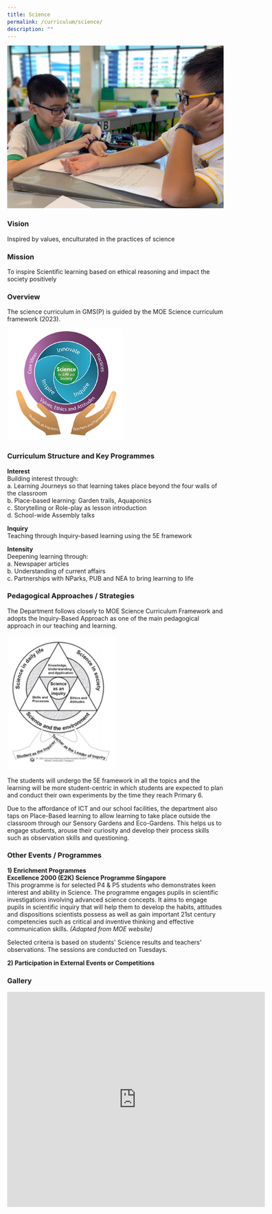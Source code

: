 ```yaml
---
title: Science
permalink: /curriculum/science/
description: ""
---
```

![](/images/Science%20Banner%201.jpeg)

### Vision

Inspired by values, enculturated in the practices of science

### Mission

To inspire Scientific learning based on ethical reasoning and impact the society positively

### Overview

The science curriculum in GMS(P) is guided by the MOE Science curriculum framework (2023). 

![](/images/Picture1.png)

### Curriculum Structure and Key Programmes

**Interest** <br>
Building&nbsp;interest through:  
a.&nbsp;Learning Journeys so that learning takes place beyond the four walls of the&nbsp;classroom  
b.&nbsp;Place-based learning: Garden trails, Aquaponics  
c. Storytelling or Role-play as lesson introduction  
d. School-wide Assembly talks  
  
**Inquiry** <br>
Teaching through Inquiry-based learning using the 5E framework  
  
**Intensity** <br>
Deepening learning through:  
a. Newspaper articles  
b. Understanding of current affairs  
c. Partnerships with NParks, PUB and NEA to bring learning to life

### Pedagogical Approaches / Strategies

The Department follows closely to MOE Science Curriculum Framework and adopts the Inquiry-Based Approach as one of the main pedagogical approach in our teaching and learning.

<img style="width:50%" src="/images/download.png">

The students will undergo the 5E framework in all the topics and the learning will be more student-centric in which students are expected to plan and conduct their own experiments by the time they reach Primary 6.  
  
Due to the affordance of ICT and our school facilities, the department also taps on Place-Based learning to allow learning to take place outside the classroom through our Sensory Gardens and Eco-Gardens. This helps us to engage students, arouse their curiosity and develop their process skills such as observation skills and questioning.

### Other Events / Programmes

**1) Enrichment Programmes** <br>
**Excellence 2000 (E2K) Science Programme Singapore** <br>
This programme is for&nbsp;selected P4 &amp; P5 students who demonstrates keen interest and ability in Science. The programme engages pupils in scientific investigations involving advanced science concepts. It aims to engage pupils in scientific inquiry that will help them to develop the habits, attitudes and dispositions scientists possess as well as gain important 21st century competencies such as critical and inventive thinking and effective communication skills.&nbsp;_(Adapted from MOE website)_
  
Selected criteria is based on students' Science results and teachers' observations. The sessions are conducted on Tuesdays.  
  
**2) Participation in External Events or Competitions**

### Gallery

<iframe allowfullscreen="true" height="500" width="600" frameborder="0" src="https://docs.google.com/presentation/d/e/2PACX-1vRMQrC39SRvIgfuYLdM5n2GZSphOXlfLwd3FRGYXbnrsJlwcGBNp2rFwvUeVgNnf7bSXwMz3wv3cBCO/embed?start=false&amp;loop=true&amp;delayms=10000"></iframe>